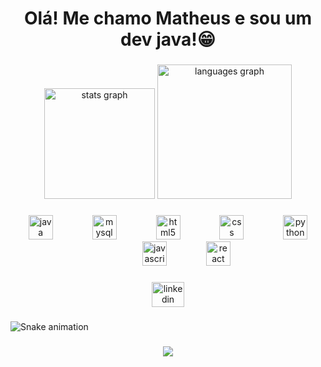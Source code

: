 <h1 align="center">Olá! Me chamo Matheus e sou um dev java!😁</h1>

###

<div align="center">
  <img src="https://github-readme-stats.vercel.app/api?username=matheusfelipegit&hide_title=false&hide_rank=false&show_icons=true&include_all_commits=true&count_private=true&disable_animations=false&theme=dracula&locale=en&hide_border=false&order=1" height="177" alt="stats graph"  />
  <img src="https://github-readme-stats.vercel.app/api/top-langs?username=matheusfelipegit&locale=en&hide_title=false&layout=compact&card_width=320&langs_count=5&theme=dracula&hide_border=false&order=2" height="215" alt="languages graph"  />
</div>

###

<div align="center">
  <img src="https://cdn.jsdelivr.net/gh/devicons/devicon/icons/java/java-original.svg" height="39" alt="java logo"  />
  <img width="55" />
  <img src="https://cdn.jsdelivr.net/gh/devicons/devicon/icons/mysql/mysql-original.svg" height="39" alt="mysql logo"  />
  <img width="55" />
  <img src="https://cdn.jsdelivr.net/gh/devicons/devicon/icons/html5/html5-original.svg" height="39" alt="html5 logo"  />
  <img width="55" />
  <img src="https://cdn.jsdelivr.net/gh/devicons/devicon/icons/css3/css3-original.svg" height="39" alt="css logo"  />
  <img width="55" />
  <img src="https://cdn.jsdelivr.net/gh/devicons/devicon/icons/python/python-original.svg" height="39" alt="python logo"  />
  <img width="55" />
  <img src="https://cdn.jsdelivr.net/gh/devicons/devicon/icons/javascript/javascript-original.svg" height="39" alt="javascript logo"  />
  <img width="55" />
  <img src="https://cdn.jsdelivr.net/gh/devicons/devicon/icons/react/react-original.svg" height="39" alt="react logo"  />
</div>

###

<div align="center">
  <a href="https://www.linkedin.com/in/matheus-felipe-leite-januario/" target="_blank">
    <img src="https://raw.githubusercontent.com/maurodesouza/profile-readme-generator/master/src/assets/icons/social/linkedin/default.svg" width="52" height="40" alt="linkedin logo"  />
  </a>
</div>

###

<img src="https://raw.githubusercontent.com/matheusfelipegit/matheusfelipegit/output/snake.svg" alt="Snake animation" />

###

<div align="center">
  <img src="https://visitor-badge.laobi.icu/badge?page_id=matheusfelipegit.matheusfelipegit&"  />
</div>

###
